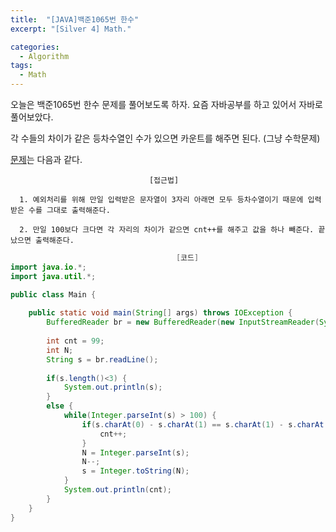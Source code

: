```yaml
---
title:  "[JAVA]백준1065번 한수"
excerpt: "[Silver 4] Math."

categories:
  - Algorithm
tags:
  - Math
---
```

오늘은 백준1065번 한수 문제를 풀어보도록 하자. 요즘 자바공부를 하고 있어서 자바로 풀어보았다.

각 수들의 차이가 같은 등차수열인 수가 있으면 카운트를 해주면 된다. (그냥 수학문제)

[문제](https://www.acmicpc.net/problem/1065)는 다음과 같다.


                                   [접근법]

      1. 예외처리를 위해 만일 입력받은 문자열이 3자리 아래면 모두 등차수열이기 때문에 입력받은 수를 그대로 출력해준다.
      
      2. 만일 100보다 크다면 각 자리의 차이가 같으면 cnt++를 해주고 값을 하나 빼준다. 끝났으면 출력해준다.

      
      

```java
                                     [코드]
import java.io.*;
import java.util.*;

public class Main {
	
	public static void main(String[] args) throws IOException {
		BufferedReader br = new BufferedReader(new InputStreamReader(System.in));
		
		int cnt = 99;
		int N;
		String s = br.readLine();
		
		if(s.length()<3) {
			System.out.println(s);
		}
		else {
			while(Integer.parseInt(s) > 100) {
				if(s.charAt(0) - s.charAt(1) == s.charAt(1) - s.charAt(2)) {
					cnt++;
				}
				N = Integer.parseInt(s);
				N--;
				s = Integer.toString(N);
			}
			System.out.println(cnt);
		}
	}
}

```
